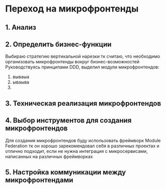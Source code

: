 # Переход на микрофронтенды

## 1. Анализ




## 2. Определить бизнес-функции
Выбираю стратегию вертикальной нарезки тк считаю, что необходимо организовать 
микрофронтенды вокруг бизнес-возможностей
Руководствуясь принципами DDD, выделил модули микрофронтендов:
1. вываыа
2. ываыва
3.

## 3. Техническая реализация микрофронтендов
## 4. Выбор инструментов для создания микрофронтендов
Для создания микрофронтендов буду использовать фреймворк Module Federation
тк он хорошо зарекомендовал себя в различных проектах и отлично подходит,
если не нужна интеграция с микросервисами, написанных на различных фреймворках

## 5. Настройка коммуникации между микрофронтендами

